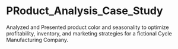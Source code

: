 # PRoduct_Analysis_Case_Study
Analyzed and Presented product color and seasonality to optimize profitability, inventory, and marketing strategies for a fictional Cycle Manufacturing Company.
